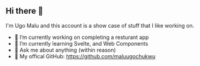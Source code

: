 ## Hi there 👋


I'm Ugo Malu and this account is a show case of stuff that I like working on.

- 🔭 I’m currently working on completing a resturant app
- 🌱 I’m currently learning Svelte, and Web Components
- 💬 Ask me about anything (within reason)
- 🎁 My offical GitHub: https://github.com/maluugochukwu

<!--
**maluugochukwu/maluugochukwu** is a ✨ _special_ ✨ repository because its `README.md` (this file) appears on your GitHub profile.

Here are some ideas to get you started:

- 🔭 I’m currently working on ...
- 🌱 I’m currently learning ...
- 👯 I’m looking to collaborate on ...
- 🤔 I’m looking for help with ...
- 💬 Ask me about ...
- 📫 How to reach me: ...
- 😄 Pronouns: ...
- ⚡ Fun fact: ...
-->
